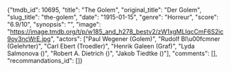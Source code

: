 {"tmdb_id": 10695, "title": "The Golem", "original_title": "Der Golem", "slug_title": "the-golem", "date": "1915-01-15", "genre": "Horreur", "score": "6.9/10", "synopsis": "", "image": "https://image.tmdb.org/t/p/w185_and_h278_bestv2/zW1xgMLIqcCmF6S2ic9oy3ncWrE.jpg", "actors": ["Paul Wegener (Golem)", "Rudolf Bl\u00fcmner (Gelehrter)", "Carl Ebert (Troedler)", "Henrik Galeen (Graf)", "Lyda Salmonova ()", "Robert A. Dietrich ()", "Jakob Tiedtke ()"], "comments": [], "recommandations_id": []}